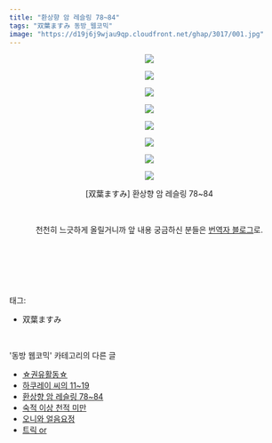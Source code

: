 ```yaml
---
title: "환상향 암 레슬링 78~84"
tags: "双葉ますみ 동방_웹코믹"
image: "https://d19j6j9wjau9qp.cloudfront.net/ghap/3017/001.jpg"
---
```

<div class="article">
<p style="text-align: center; clear: none; float: none;"><img src="{{ site.imgserver8 }}/ghap/3017/001.jpg"/></p>
<p style="text-align: center; clear: none; float: none;"><img src="{{ site.imgserver8 }}/ghap/3017/002.jpg"/></p>
<p style="text-align: center; clear: none; float: none;"><img src="{{ site.imgserver8 }}/ghap/3017/003.jpg"/></p>
<p style="text-align: center; clear: none; float: none;"><img src="{{ site.imgserver8 }}/ghap/3017/004.jpg"/></p>
<p style="text-align: center; clear: none; float: none;"><img src="{{ site.imgserver8 }}/ghap/3017/005.jpg"/></p>
<p style="text-align: center; clear: none; float: none;"><img src="{{ site.imgserver8 }}/ghap/3017/006.jpg"/></p>
<p style="text-align: center; clear: none; float: none;"><img src="{{ site.imgserver8 }}/ghap/3017/007.jpg"/></p>
<p style="text-align: center; clear: none; float: none;"><img src="{{ site.imgserver8 }}/ghap/3017/008.jpg"/></p>
<p style="text-align: center; clear: none; float: none;">[双葉ますみ] 환상향 암 레슬링 78~84</p>
<p style="text-align: center; clear: none; float: none;"><br/></p>
<p style="text-align: center; clear: none; float: none;">천천히 느긋하게 올릴거니까 앞 내용 궁금하신 분들은 <a class="tx-link" href="http://blog.naver.com/ass_hole/" target="_blank">번역자 블로그</a>로.</p>
<p style="text-align: center; clear: none; float: none;"><br/></p>
<p><br/></p>
</div><br/>
<div class="tagTrail">
<p>태그: </p>
<ul>
<li>双葉ますみ</li>
</ul>
</div><br/>
<div class="another">
<p>'동방 웹코믹' 카테고리의 다른 글</p>
<ul>
<li><a href="/ghap_3029">☆권유활동☆</a></li>
<li><a href="/ghap_3019">하쿠레이 씨의 11~19</a></li>
<li><a href="/ghap_3017">환상향 암 레슬링 78~84</a></li>
<li><a href="/ghap_3013">숙적 이상 천적 미만</a></li>
<li><a href="/ghap_3012">오니와 얼음요정</a></li>
<li><a href="/ghap_3002">트릭 or</a></li>
</ul>
</div><br/>
<div class="cb_module cb_fluid">
<div class="cb_wrt cb_profile">
</div><!-- commentList close -->
</div><br/>
